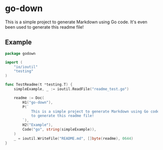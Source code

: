 # go-down

This is a simple project to generate Markdown using Go code. It's even been used
to generate this readme file!

## Example

```go
package godown

import (
	"io/ioutil"
	"testing"
)

func TestReadme(t *testing.T) {
	simpleExample, _ := ioutil.ReadFile("readme_test.go")

	readme := Doc(
		H1("go-down"),
		P(`
			This is a simple project to generate Markdown using Go code. It's even been used 
			to generate this readme file!
		`),
		H2("Example"),
		Code("go", string(simpleExample)),
	)
	_ = ioutil.WriteFile("README.md", []byte(readme), 0644)
}
```